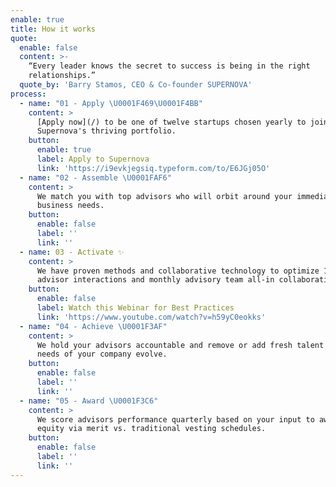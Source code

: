 ```yaml
---
enable: true
title: How it works
quote:
  enable: false
  content: >-
    “Every leader knows the secret to success is being in the right
    relationships.”
  quote_by: 'Barry Stamos, CEO & Co-founder SUPERNOVA'
process:
  - name: "01 - Apply \U0001F469‍\U0001F4BB"
    content: >
      [Apply now](/) to be one of twelve startups chosen yearly to join
      Supernova's thriving portfolio.
    button:
      enable: true
      label: Apply to Supernova
      link: 'https://i9evkjegsiq.typeform.com/to/E6JGj05O'
  - name: "02 - Assemble \U0001FAF6"
    content: >
      We match you with top advisors who will orbit around your immediate
      business needs.
    button:
      enable: false
      label: ''
      link: ''
  - name: 03 - Activate ✨
    content: >
      We have proven methods and collaborative technology to optimize 1:1
      advisor interactions and monthly advisory team all-in collaborations.
    button:
      enable: false
      label: Watch this Webinar for Best Practices
      link: 'https://www.youtube.com/watch?v=h59yC0eokks'
  - name: "04 - Achieve \U0001F3AF"
    content: >
      We hold your advisors accountable and remove or add fresh talent as the
      needs of your company evolve.
    button:
      enable: false
      label: ''
      link: ''
  - name: "05 - Award \U0001F3C6"
    content: >
      We score advisors performance quarterly based on your input to award
      equity via merit vs. traditional vesting schedules.
    button:
      enable: false
      label: ''
      link: ''
---
```





